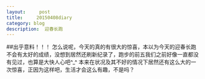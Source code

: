 ```yaml
---
layout:     post
title:     20150408diary
category: blog
description:  迎春长跑
---
```


##出乎意料！！！
  怎么说呢，今天的真的有很大的惊喜，本以为今天的迎春长跑不会有太好的成绩，没想到居然还刷新纪录了，跑步的前五我们之前好像一直都没有见过，也算是大快人心吧^_^
本来在状况及其不好的情况下居然还有这么大的一次惊喜，正因为这样吧，生活才会这么有趣，不是吗？